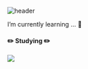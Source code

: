 ![header](https://capsule-render.vercel.app/api?type=waving&color=00C9FF&height=300&section=header&text=Hi!%20I'm%20Yunho&fontSize=90)

I’m currently learning ... 🌱  
  
    
#### ✏️ Studying  ✏️ 
<img src="https://img.shields.io/badge/-C%23-blueviolet?&style=square&logo=C Sharp&logoColor=white"/>


<!--
**yunho-dev/yunho-dev** is a ✨ _special_ ✨ repository because its `README.md` (this file) appears on your GitHub profile.

Here are some ideas to get you started:

- 🔭 I’m currently working on ...
- 🌱 I’m currently learning ...
- 👯 I’m looking to collaborate on ...
- 🤔 I’m looking for help with ...
- 💬 Ask me about ...
- 📫 How to reach me: ...
- 😄 Pronouns: ...
- ⚡ Fun fact: ...
-->

<!--
제일 위에 로고 뒤집힌거 밑에다가 추가
![Footer](https://capsule-render.vercel.app/api?type=waving&color=auto&height=200&section=footer)
-->
